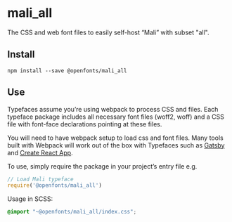 
# mali_all

The CSS and web font files to easily self-host “Mali” with subset "all".

## Install

`npm install --save @openfonts/mali_all`

## Use

Typefaces assume you’re using webpack to process CSS and files. Each typeface
package includes all necessary font files (woff2, woff) and a CSS file with
font-face declarations pointing at these files.

You will need to have webpack setup to load css and font files. Many tools built
with Webpack will work out of the box with Typefaces such as [Gatsby](https://github.com/gatsbyjs/gatsby)
and [Create React App](https://github.com/facebookincubator/create-react-app).

To use, simply require the package in your project’s entry file e.g.

```javascript
// Load Mali typeface
require('@openfonts/mali_all')
```

Usage in SCSS:
```scss
@import "~@openfonts/mali_all/index.css";
```

